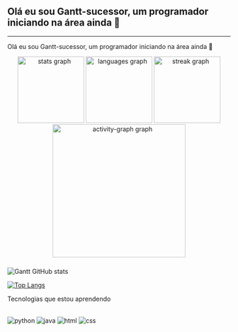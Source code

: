   ## Olá eu sou Gantt-sucessor, um programador iniciando na área ainda 👋
---
Olá eu sou Gantt-sucessor, um programador iniciando na área ainda 👋

<div align="center">
  <img src="https://github-readme-stats.vercel.app/api?username=Gantt-sucessor&hide_title=false&hide_rank=false&show_icons=true&include_all_commits=true&count_private=true&disable_animations=false&theme=nightowl&locale=en&hide_border=false&order=1" height="150" alt="stats graph"  />
  <img src="https://github-readme-stats.vercel.app/api/top-langs?username=Gantt-sucessor&locale=en&hide_title=false&layout=compact&card_width=320&langs_count=5&theme=nightowl&hide_border=false&order=2" height="150" alt="languages graph"  />
  <img src="https://streak-stats.demolab.com?user=Gantt-sucessor&locale=en&mode=daily&theme=nightowl&hide_border=false&border_radius=5&order=3" height="150" alt="streak graph"  />
  <img src="https://github-readme-activity-graph.vercel.app/graph?username=Gantt-sucessor&radius=16&theme=react&area=true&order=5" height="300" alt="activity-graph graph"  />
</div>

###

![Gantt GitHub stats](https://github-readme-stats.vercel.app/api?username=Gantt-sucessor&show_icons=true&theme=date_night)

[![Top Langs](https://github-readme-stats.vercel.app/api/top-langs/?username=Gantt-sucessor)](https://github.com/anuraghazra/github-readme-stats)

Tecnologias que estou aprendendo
<div style="display: inline_block"><br/>
  <img align="center"alt= "python" src="https://img.shields.io/badge/Python-3776AB?style=for-the-badge&logo=python&logoColor=white" />
  <img align="center"alt= "java" src="https://img.shields.io/badge/Java-ED8B00?style=for-the-badge&logo=openjdk&logoColor=white" />
  <img align="center"alt= "html" src="https://img.shields.io/badge/HTML-239120?style=for-the-badge&logo=html5&logoColor=white" />
  <img align="center"alt= "css" src="https://img.shields.io/badge/CSS-239120?&style=for-the-badge&logo=css3&logoColor=white" />
</div><br/>
